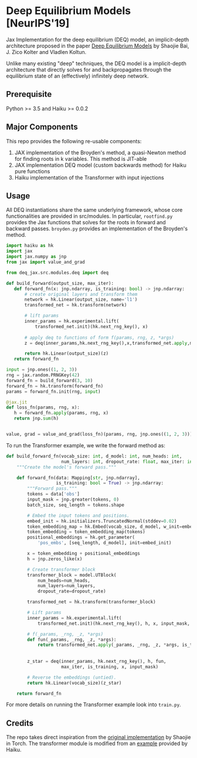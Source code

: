 # Deep Equilibrium Models [NeurIPS'19]
Jax Implementation for the deep equilibrium (DEQ) model, an implicit-depth architecture proposed in the paper [Deep Equilibrium Models](https://arxiv.org/abs/1909.01377) by Shaojie Bai, J. Zico Kolter and Vladlen Koltun.

Unlike many existing "deep" techniques, the DEQ model is a implicit-depth architecture that directly solves for and backpropagates through the equilibrium state of an (effectively) infinitely deep network. 

## Prerequisite
Python >= 3.5 and Haiku >= 0.0.2

## Major Components
This repo provides the following re-usable components:

1. JAX implementation of the Broyden's method, a quasi-Newton method for finding roots in k variables. This method is JIT-able
2. JAX implementation DEQ model (custom backwards method) for Haiku pure functions
3. Haiku implementation of the Transformer with input injections

## Usage
All DEQ instantiations share the same underlying framework, whose core functionalities are provided in src/modules.
In particular, `rootfind.py` provides the Jax functions that solves for the roots in forward and backward passes. `broyden.py` provides an implementation of the Broyden's method.

 ```python
import haiku as hk
import jax
import jax.numpy as jnp
from jax import value_and_grad

from deq_jax.src.modules.deq import deq

def build_forward(output_size, max_iter):
    def forward_fn(x: jnp.ndarray, is_training: bool) -> jnp.ndarray:
        # create original layers and transform them 
        network = hk.Linear(output_size, name='l1')
        transformed_net = hk.transform(network)

        # lift params
        inner_params = hk.experimental.lift(
            transformed_net.init)(hk.next_rng_key(), x)
        
        # apply deq to functions of form f(params, rng, z, *args)
        z = deq(inner_params,hk.next_rng_key(),x,transformed_net.apply,max_iter)

        return hk.Linear(output_size)(z)
    return forward_fn

input = jnp.ones((1, 2, 3))
rng = jax.random.PRNGKey(42)
forward_fn = build_forward(3, 10)
forward_fn = hk.transform(forward_fn)
params = forward_fn.init(rng, input)

@jax.jit
def loss_fn(params, rng, x):
    h = forward_fn.apply(params, rng, x)
    return jnp.sum(h)


value, grad = value_and_grad(loss_fn)(params, rng, jnp.ones((1, 2, 3)))
```

To run the Transformer example,  we write the forward method as:

```python
def build_forward_fn(vocab_size: int, d_model: int, num_heads: int,
                     num_layers: int, dropout_rate: float, max_iter: int):
    """Create the model's forward pass."""

    def forward_fn(data: Mapping[str, jnp.ndarray],
                   is_training: bool = True) -> jnp.ndarray:
        """Forward pass."""
        tokens = data['obs']
        input_mask = jnp.greater(tokens, 0)
        batch_size, seq_length = tokens.shape

        # Embed the input tokens and positions.
        embed_init = hk.initializers.TruncatedNormal(stddev=0.02)
        token_embedding_map = hk.Embed(vocab_size, d_model, w_init=embed_init)
        token_embedding = token_embedding_map(tokens)
        positional_embeddings = hk.get_parameter(
            'pos_embs', [seq_length, d_model], init=embed_init)

        x = token_embedding + positional_embeddings
        h = jnp.zeros_like(x)

        # Create transformer block
        transformer_block = model.UTBlock(
            num_heads=num_heads,
            num_layers=num_layers,
            dropout_rate=dropout_rate)

        transformed_net = hk.transform(transformer_block)

        # Lift params
        inner_params = hk.experimental.lift(
            transformed_net.init)(hk.next_rng_key(), h, x, input_mask, is_training)

        # f(_params, _rng, _z, *args) 
        def fun(_params, _rng, _z, *args):
            return transformed_net.apply(_params, _rng, _z, *args, is_training=is_training)
        
        
        z_star = deq(inner_params, hk.next_rng_key(), h, fun,
                     max_iter, is_training, x, input_mask)

        # Reverse the embeddings (untied).
        return hk.Linear(vocab_size)(z_star)

    return forward_fn

```


For more details on running the Transformer example look into `train.py`. 
## Credits
The repo takes direct inspiration from the [original implementation](https://github.com/locuslab/deq/tree/master) by Shaojie in Torch.
 The transformer module is modified from an [example](https://github.com/deepmind/dm-haiku/blob/master/examples/transformer/model.py) provided by Haiku.
